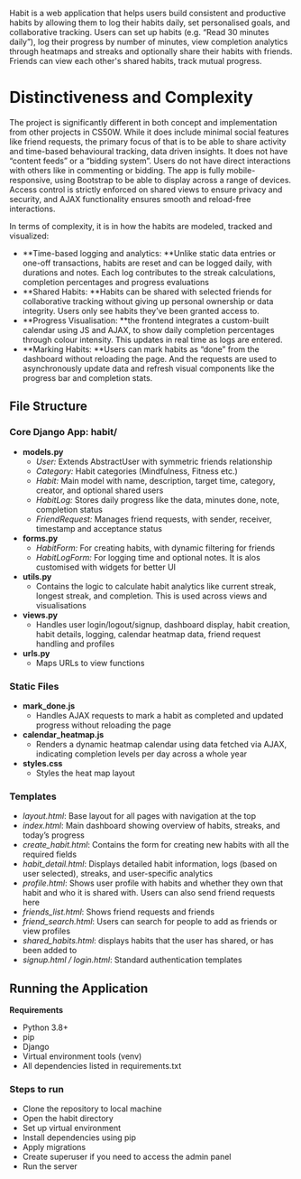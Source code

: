 Habit is a web application that helps users build consistent and productive habits by allowing them to log their habits daily, set personalised goals, and collaborative tracking. Users can set up habits (e.g. “Read 30 minutes daily”), log their progress by number of minutes, view completion analytics through heatmaps and streaks and optionally share their habits with friends. Friends can view each other's shared habits, track mutual progress.

# Distinctiveness and Complexity

The project is significantly different in both concept and implementation from other projects in CS50W. While it does include minimal social features like friend requests, the primary focus of that is to be able to share activity and time-based behavioural tracking, data driven insights. It does not have “content feeds” or a “bidding system”. Users do not have direct interactions with others like in commenting or bidding.
The app is fully mobile-responsive, using Bootstrap to be able to display across a range of devices. Access control is strictly enforced on shared views to ensure privacy and security, and AJAX functionality ensures smooth and reload-free interactions.

In terms of complexity, it is in how the habits are modeled, tracked and visualized:

- **Time-based logging and analytics: **Unlike static data entries or one-off transactions, habits are reset and can be logged daily, with durations and notes. Each log contributes to the streak calculations, completion percentages and progress evaluations
- **Shared Habits: **Habits can be shared with selected friends for collaborative tracking without giving up personal ownership or data integrity. Users only see habits they’ve been granted access to.
- **Progress Visualisation: **the frontend integrates a custom-built calendar using JS and AJAX, to show daily completion percentages through colour intensity. This updates in real time as logs are entered.
- **Marking Habits: **Users can mark habits as “done” from the dashboard without reloading the page. And the requests are used to asynchronously update data and refresh visual components like the progress bar and completion stats.

## File Structure

### Core Django App: **habit/**

- **models.py**
  - _User:_  Extends AbstractUser with symmetric friends relationship
  - _Category:_ Habit categories (Mindfulness, Fitness etc.)
  - _Habit:_ Main model with name, description, target time, category, creator, and optional shared users
  - _HabitLog:_ Stores daily progress like the data, minutes done, note, completion status
  - _FriendRequest:_ Manages friend requests, with sender, receiver, timestamp and acceptance status
- **forms.py**
  - _HabitForm:_ For creating habits, with dynamic filtering for friends
  - _HabitLogForm:_ For logging time and optional notes. It is alos customised with widgets for better UI
- **utils.py**
  - Contains the logic to calculate habit analytics like current streak, longest streak, and completion. This is used across views and visualisations
- **views.py**
  - Handles user login/logout/signup, dashboard display, habit creation, habit details, logging, calendar heatmap data, friend request handling and profiles
- **urls.py**
  - Maps URLs to view functions

### Static Files

- **mark_done.js**
  - Handles AJAX requests to mark a habit as completed and updated progress without reloading the page
- **calendar_heatmap.js**
  - Renders a dynamic heatmap calendar using data fetched via AJAX, indicating completion levels per day across a whole year
- **styles.css**
  - Styles the heat map layout

### Templates

- _layout.html_: Base layout for all pages with navigation at the top
- _index.html_: Main dashboard showing overview of habits, streaks, and today’s progress
- _create_habit.html_: Contains the form for  creating new habits with all the required fields
- _habit_detail.html_: Displays detailed habit information, logs (based on user selected), streaks, and user-specific analytics
- _profile.html_: Shows user profile with habits and whether they own that habit and who it is shared with. Users can also send friend requests here
- _friends_list.html_: Shows friend requests and friends
- _friend_search.html_: Users can search for people to add as friends or view profiles
- _shared_habits.html_: displays habits that the user has shared, or has been added to
- _signup.html / login.html_: Standard authentication templates

## Running the Application

**Requirements**
- Python 3.8+
- pip
- Django
- Virtual environment tools (venv)
- All dependencies listed in requirements.txt

### Steps to run

- Clone the repository to local machine
- Open the habit directory
- Set up virtual environment
- Install dependencies using pip
- Apply migrations
- Create superuser if you need to access the admin panel
- Run the server
